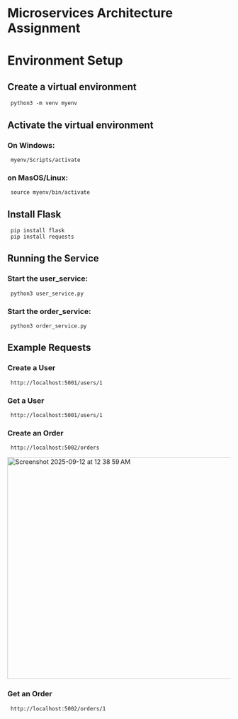 # Microservices Architecture Assignment

# Environment Setup
## Create a virtual environment
     python3 -m venv myenv
## Activate the virtual environment
### On Windows:
     myenv/Scripts/activate
### on MasOS/Linux:
     source myenv/bin/activate
## Install Flask
     pip install flask
     pip install requests
## Running the Service
### Start the user_service:
     python3 user_service.py
### Start the order_service:
     python3 order_service.py
## Example Requests
### Create a User 
     http://localhost:5001/users/1
### Get a User
     http://localhost:5001/users/1
### Create an Order
     http://localhost:5002/orders
   <img width="1000" height="500" alt="Screenshot 2025-09-12 at 12 38 59 AM" src="https://github.com/user-attachments/assets/065dafb3-96e5-4b55-aff2-52b184375712" />

### Get an Order
     http://localhost:5002/orders/1
     
